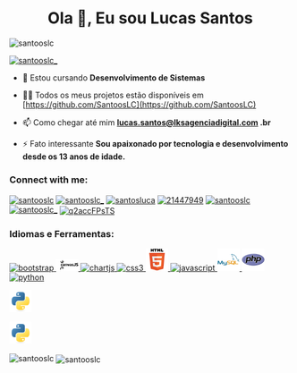 <h1 align="center">Ola 👋, Eu sou Lucas Santos</h1>
<p align="left"> <img src="https://komarev.com/ghpvc/?username=santooslc&label=Profile%20views&color =0e75b6&style=flat" alt="santooslc" /> </p>

<p align="left"> <a href="https://twitter.com/santooslc_" target="blank"><img src=" https://img.shields.io/twitter/follow/santooslc_?logo=twitter&style=for-the-badge" alt="santooslc_" /></a> </p>

- 🌱 Estou cursando **Desenvolvimento de Sistemas**

- 👨‍💻 Todos os meus projetos estão disponíveis em [https://github.com/SantoosLC](https://github.com/SantoosLC)

- 📫 Como chegar até mim **lucas.santos@lksagenciadigital.com .br**

- ⚡ Fato interessante **Sou apaixonado por tecnologia e desenvolvimento desde os 13 anos de idade.**

<h3 align="left">Connect with me:</h3>
<p align="left">
<a href="https://dev.to/santooslc" target="blank"><img align="center" src="https://raw.githubusercontent.com/rahuldkjain /github-profile-readme-generator/master/src/images/icons/Social/devto.svg" alt="santooslc" height="30" width="40" /></a>
<a href="https ://twitter.com/santooslc_" target="blank"><img align="center" src="https://raw.githubusercontent.com/rahuldkjain/github-profile-readme-generator/master/src/images /icons/Social/twitter.svg" alt="santooslc_" height="30" width="40" /></a>
<a href="https://linkedin.com/in/santosluca" target=" em branco"><img align="center"src="https://raw.githubusercontent.com/rahuldkjain/github-profile-readme-generator/master/src/images/icons/Social/linked-in-alt.svg" alt="santosluca" height="30 " largura="40" /></a>
<a href="https://stackoverflow.com/users/21447949" target="blank"><img align="center" src="https://raw.githubusercontent.com/rahuldkjain/github-profile-readme -generator/master/src/images/icons/Social/stack-overflow.svg" alt="21447949" height="30" width="40" /></a> <a href="https://
kaggle .com/santooslc" target="blank"><img align="center" src="https://raw.githubusercontent.com/rahuldkjain/github-profile-readme-generator/master/src/images/icons/Social /kaggle.svg" alt="santooslc" height="30" width="40" /></a>
<a href="https://instagram.com/santooslc_" target="blank"><img align ="centro" src="https://raw.githubusercontent.com/rahuldkjain/github-profile-readme-generator/master/src/images/icons/Social/instagram.svg" alt="santooslc_" height="30" width="40" /></a>
<a href="https://discord.gg/q2accFPsTS" target="blank"><img align="center" src="https://raw.githubusercontent.com/rahuldkjain/github-profile-readme-generator /master/src/images/icons/Social/discord.svg" alt="q2accFPsTS" height="30" width="40" /></a> </p>

<h3 align="left">Idiomas e Ferramentas:</h3>
<p align="left"> <a href="https://getbootstrap.com" target="_blank" rel="noreferrer"> <img src="https://raw.githubusercontent.com/devicons/devicon /master/icons/bootstrap/bootstrap-plain-wordmark.svg" alt="bootstrap" width="40" height="40"/> </a> <a href="https://canvasjs.com" target ="_blank" rel="noreferrer"> <img src="https://raw.githubusercontent.com/Hardik0307/Hardik0307/master/assets/canvasjs-charts.svg" alt="canvasjs" width="40" altura ="40"/> </a> <a href="https://www.chartjs.org" target="_blank" rel="noreferrer"> <img src="https://www.chartjs.org/media/logo-title.svg" alt="chartjs" width="40" height="40"/> </a> <a href="https: //www.w3schools.com/css/" target="_blank" rel="noreferrer"> <img src="https://raw.githubusercontent.com/devicons/devicon/master/icons/css3/css3-original -wordmark.svg" alt="css3" width="40" height="40"/> </a> <a href="https://www.w3.org/html/" target="_blank" rel ="noreferrer"> <img src="https://raw.githubusercontent.com/devicons/devicon/master/icons/html5/html5-original-wordmark.svg" alt="html5" width="40" height= "40"/> </a><a href="https://developer.mozilla.org/en-US/docs/Web/JavaScript" target="_blank" rel="noreferrer"> <img src="https://raw.githubusercontent.com /devicons/devicon/master/icons/javascript/javascript-original.svg" alt="javascript" width="40" height="40"/> </a> <a href="https://www.mysql .com/" target="_blank" rel="noreferrer"> <img src="https://raw.githubusercontent.com/devicons/devicon/master/icons/mysql/mysql-original-wordmark.svg" alt= "mysql" width="40" height="40"/> </a> <a href="https://www.php.net" target="_blank" rel="noreferrer"> <img src="https://raw.githubusercontent.com/devicons/devicon/master/icons/php/php-original.svg" alt="php" width="40" height="40"/> </a > <a href="https://www.python.org" target="_blank" rel="noreferrer"> <img src="https://raw.githubusercontent.com/devicons/devicon/master/icons/ python/python-original.svg" alt="python" width="40" height="40"/> </a> </p><img src="https://raw.githubusercontent.com/devicons/devicon/master/icons/python/python-original.svg" alt="python" width="40" height="40"/> </ um> </p><img src="https://raw.githubusercontent.com/devicons/devicon/master/icons/python/python-original.svg" alt="python" width="40" height="40"/> </ um> </p>

<p><img align="left" src="https://github-readme-stats.vercel.app/api/top-langs?username=santooslc&show_icons=true&locale=en&layout=compact" alt="santooslc" /> </p>

<p> <img align="center" src="https://github-readme-stats.vercel.app/api?username=santooslc&show_icons=true&locale=en" alt="santooslc" /> </p>

